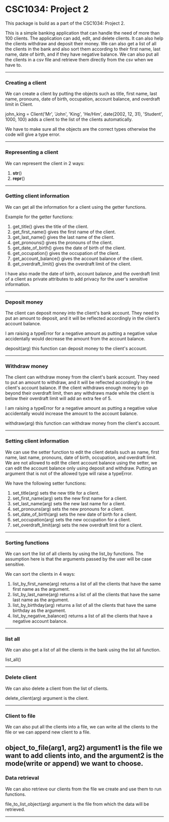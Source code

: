 # CSC1034: Project 2

This package is build as a part of the CSC1034: Project 2.

This is a simple banking application that can handle the need of more than 100 clients. The application can add, 
edit, and delete clients. It can also help the clients withdraw and deposit their money. We can also
get a list of all the clients in the bank and also sort them according to their first name, last name,
date of birth, and if they have negative balance. We can also put all the clients in a csv file and retrieve them
directly from the csv when we have to.

---

### Creating a client
We can create a client by putting the objects such as title, first name, last name, pronouns, date of birth,
occupation, account balance, and overdraft limit in Client.

john_king = Client('Mr', 'John', 'King', 'He/Him', date(2002, 12, 31), 'Student', 1000, 100) adds a client to 
the list of the clients automatically.

We have to make sure all the objects are the correct types otherwise the code will give a type error.

---

### Representing a client
We can represent the client in 2 ways:
1. __str__() 
2. __repr__() 

---
### Getting client information
We can get all the information for a client using the getter functions.


Example for the getter functions:
1. get_title() gives the title of the client.
2. get_first_name() gives the first name of the client.
3. get_last_name() gives the last name of the client.
4. get_pronouns() gives the pronouns of the client.
5. get_date_of_birth() gives the date of birth of the client.
6. get_occupation() gives the occupation of the client.
7. get_account_balance() gives the account balance of the client.
8. get_overdraft_limit() gives the overdraft limit of the client.

I have also made the date of birth, account balance ,and the overdraft limit of a client as private 
attributes to add privacy for the user's sensitive information.

---

### Deposit money
The client can deposit money into the client's bank account. They need to put an amount to deposit, and 
it will be reflected accordingly in the client's account balance.

I am raising a typeError for a negative amount as putting a negative value accidentally would 
decrease the amount from the account balance.

deposit(arg) this function can deposit money to the client's account.

---

### Withdraw money
The client can withdraw money from the client's bank account. They need to put an amount to withdraw,
and it will be reflected accordingly in the client's account balance. If the client withdraws 
enough money to go beyond their overdraft limit, then any withdraws made while the client is below their 
overdraft limit will add an extra fee of 5.

I am raising a typeError for a negative amount as putting a negative value accidentally would
increase the amount to the account balance.

withdraw(arg) this function can withdraw money from the client's account.

---

### Setting client information
We can use the setter function to edit the client details such as name, first name, last name, 
pronouns, date of birth, occupation, and overdraft limit. We are not allowed to edit the client 
account balance using the setter, we can edit the account balance only using deposit and withdraw.
Putting an argument that is not of the allowed type will raise a typeError.

We have the following setter functions:
1. set_title(arg) sets the new title for a client.
2. set_first_name(arg) sets the new first name for a client.
3. set_last_name(arg) sets the new last name for a client.
4. set_pronouns(arg) sets the new pronouns for a client.
5. set_date_of_birth(arg) sets the new date of birth for a client.
6. set_occupation(arg) sets the new occupation for a client.
7. set_overdraft_limit(arg) sets the new overdraft limit for a client.
---

### Sorting functions
We can sort the list of all clients by using the list_by functions. The assumption here is that
the arguments passed by the user will be case sensitive.

We can sort the clients in 4 ways:
1. list_by_first_name(arg) returns a list of all the clients that have the same first name as the argument. 
2. list_by_last_name(arg) returns a list of all the clients that have the same last name as the argument.
3. list_by_birthday(arg) returns a list of all the clients that have the same birthday as the argument.
4. list_by_negative_balance() returns a list of all the clients that have a negative account balance.
---

### list all
We can also get a list of all the clients in the bank using the list all function.

list_all()

---

### Delete client
We can also delete a client from the list of clients. 

delete_client(arg) argument is the client.

---

### Client to file
We can also put all the clients into a file, we can write all the clients to the file or we can append 
new client to a file.

object_to_file(arg1, arg2) argument1 is the file we want to add clients into, and the argument2 is the 
mode(write or append) we want to choose.
---

### Data retrieval
We can also retrieve our clients from the file we create and use them to run functions.

file_to_list_object(arg) argument is the file from which the data will be retrieved.

---
